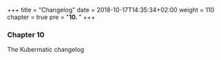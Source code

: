 +++
title = "Changelog"
date =  2018-10-17T14:35:34+02:00
weight = 110
chapter = true
pre = "<b>10. </b>"
+++

### Chapter 10

The Kubermatic changelog
